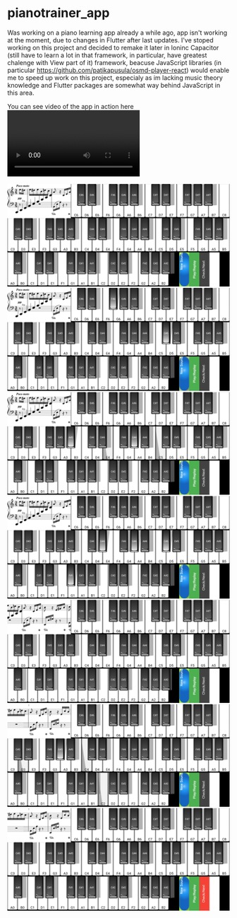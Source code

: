# pianotrainer_app

Was working on a piano learning app already a while ago, app isn't working at the moment, due to changes in Flutter after last updates. I've stoped working on this project and decided to remake it later in Ioninc Capacitor (still have to learn a lot in that framework, in particular, have greatest chalenge with View part of it) framework, beacuse JavaScript libraries (in particular https://github.com/patikapusula/osmd-player-react) would enable me to speed up work on this project, especialy as im lacking music theory knowledge and Flutter packages are somewhat way behind JavaScript in this area.




You can see video of the app in action here
![Demo](https://user-images.githubusercontent.com/93236084/139025854-926ad899-6be7-4451-9dd2-066053d0830e.mp4)




![alt text](https://github.com/JanVeb/pianotrainer_app/blob/master/assets/Screenshot_20211027-161854375.jpg)
![alt text](https://github.com/JanVeb/pianotrainer_app/blob/master/assets/Screenshot_20211027-161917947.jpg)
![alt text](https://github.com/JanVeb/pianotrainer_app/blob/master/assets/Screenshot_20211027-161922483.jpg)
![alt text](https://github.com/JanVeb/pianotrainer_app/blob/master/assets/Screenshot_20211027-161925280.jpg)
![alt text](https://github.com/JanVeb/pianotrainer_app/blob/master/assets/Screenshot_20211027-161931589.jpg)
![alt text](https://github.com/JanVeb/pianotrainer_app/blob/master/assets/Screenshot_20211027-161937054.jpg)
![alt text](https://github.com/JanVeb/pianotrainer_app/blob/master/assets/Screenshot_20211027-161942686.jpg)
